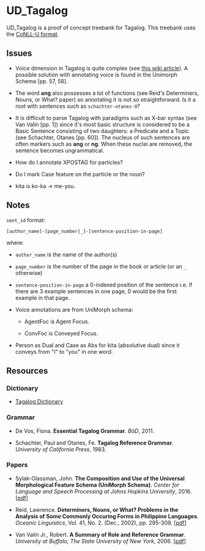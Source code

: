 # UD_Tagalog

UD_Tagalog is a proof of concept treebank for Tagalog. This treebank uses the [CoNLL-U format](http://universaldependencies.org/format.html).

## Issues

- Voice dimension in Tagalog is quite complex (see [this wiki article](https://en.wikipedia.org/wiki/Austronesian_alignment)). A possible solution with annotating voice is found in the Unimorph Schema [pp. 57, 58].

- The word **ang** also possesses a lot of functions (see Reid's Determiners, Nouns, or What? paper) so annotating it is not so straightforward. Is it a root with sentences such as `schachter-otanes-0`?

- It is difficult to parse Tagalog with paradigms such as X-bar syntax (see Van Valin [pp. 1]) since it's most basic structure is considered to be a Basic Sentence consisting of two daughters: a Predicate and a Topic (see Schachter, Otanes [pp. 60]). The nucleus of such sentences are often markers such as **ang** or **ng**. When these nuclei are removed, the sentence becomes ungrammatical.

- How do I annotate XPOSTAG for particles?

- Do I mark Case feature on the particle or the noun?

- kita is ko-ka -> me-you. 

## Notes

`sent_id` format:

    [author_name]-[page_number|_]-[sentence-position-in-page]

where:

- `author_name` is the name of the author(s)

- `page_number` is the number of the page in the book or article (or an `_` otherwise)

- `sentence-position-in-page` a 0-indexed position of the sentence i.e. if there are 3 example sentences in one page, 0 would be the first example in that page.

- Voice annotations are from UniMorph schema:

    - AgentFoc is Agent Focus.

    - ConvFoc is Conveyed Focus.

- Person as Dual and Case as Abs for kita (absolutive dual) since it conveys from "I" to "you" in one word.

## Resources

### Dictionary

- [Tagalog Dictionary](https://www.tagalog-dictionary.com/)

### Grammar

- De Vos, Fiona. **Essential Tagalog Grammar**. *BöD*, 2011.

- Schachter, Paul and Otanes, Fe. **Tagalog Reference Grammar**. *University of California Press*, 1983.

### Papers

- Sylak-Glassman, John. **The Composition and Use of the Universal Morphological Feature
Schema (UniMorph Schema)**. *Center for Language and Speech Processing at Johns Hopkins University*, 2016. [[pdf]](http://unimorph.org/doc/Sylak-Glassman_2016_-_UniMorph_Schema_User_Guide.pdf)

- Reid, Lawrence. **Determiners, Nouns, or What? Problems in the Analysis of Some Commonly Occuring Forms in Philippine Languages**. *Oceanic Linguistics*, Vol. 41, No. 2. (Dec., 2002), pp. 295-309. [[pdf]](https://scholarspace.manoa.hawaii.edu/bitstream/10125/32989/1/A49.2002.pdf)

- Van Valin Jr., Robert. **A Summary of Role and Reference Grammar**. *University at Buffalo, The State University of New York*, 2006. [[pdf]](http://www.romanistik.uni-freiburg.de/raible/Lehre/2006/Materialien/RRGsummary.pdf)